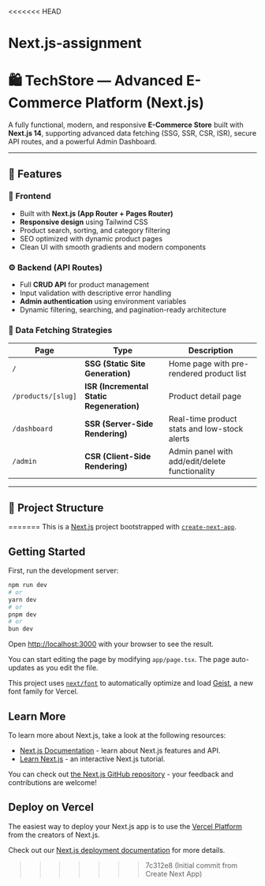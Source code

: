 <<<<<<< HEAD
# Next.js-assignment

# 🛍️ TechStore — Advanced E-Commerce Platform (Next.js)

A fully functional, modern, and responsive **E-Commerce Store** built with **Next.js 14**, supporting advanced data fetching (SSG, SSR, CSR, ISR), secure API routes, and a powerful Admin Dashboard.

---

## 🚀 Features

### 🧩 Frontend
- Built with **Next.js (App Router + Pages Router)**
- **Responsive design** using Tailwind CSS
- Product search, sorting, and category filtering
- SEO optimized with dynamic product pages
- Clean UI with smooth gradients and modern components

### ⚙️ Backend (API Routes)
- Full **CRUD API** for product management  
- Input validation with descriptive error handling  
- **Admin authentication** using environment variables  
- Dynamic filtering, searching, and pagination-ready architecture  

### 🧠 Data Fetching Strategies
| Page | Type | Description |
|------|------|--------------|
| `/` | **SSG (Static Site Generation)** | Home page with pre-rendered product list |
| `/products/[slug]` | **ISR (Incremental Static Regeneration)** | Product detail page |
| `/dashboard` | **SSR (Server-Side Rendering)** | Real-time product stats and low-stock alerts |
| `/admin` | **CSR (Client-Side Rendering)** | Admin panel with add/edit/delete functionality |

---

## 🧱 Project Structure

=======
This is a [Next.js](https://nextjs.org) project bootstrapped with [`create-next-app`](https://nextjs.org/docs/app/api-reference/cli/create-next-app).

## Getting Started

First, run the development server:

```bash
npm run dev
# or
yarn dev
# or
pnpm dev
# or
bun dev
```

Open [http://localhost:3000](http://localhost:3000) with your browser to see the result.

You can start editing the page by modifying `app/page.tsx`. The page auto-updates as you edit the file.

This project uses [`next/font`](https://nextjs.org/docs/app/building-your-application/optimizing/fonts) to automatically optimize and load [Geist](https://vercel.com/font), a new font family for Vercel.

## Learn More

To learn more about Next.js, take a look at the following resources:

- [Next.js Documentation](https://nextjs.org/docs) - learn about Next.js features and API.
- [Learn Next.js](https://nextjs.org/learn) - an interactive Next.js tutorial.

You can check out [the Next.js GitHub repository](https://github.com/vercel/next.js) - your feedback and contributions are welcome!

## Deploy on Vercel

The easiest way to deploy your Next.js app is to use the [Vercel Platform](https://vercel.com/new?utm_medium=default-template&filter=next.js&utm_source=create-next-app&utm_campaign=create-next-app-readme) from the creators of Next.js.

Check out our [Next.js deployment documentation](https://nextjs.org/docs/app/building-your-application/deploying) for more details.
>>>>>>> 7c312e8 (Initial commit from Create Next App)
